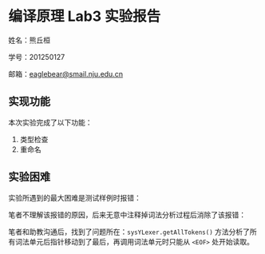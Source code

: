 # 编译原理 Lab3 实验报告

姓名：熊丘桓

学号：201250127

邮箱：<eaglebear@smail.nju.edu.cn>

## 实现功能

本次实验完成了以下功能：

1. 类型检查
2. 重命名

## 实验困难

实验所遇到的最大困难是测试样例时报错：

笔者不理解该报错的原因，后来无意中注释掉词法分析过程后消除了该报错：

笔者和助教沟通后，找到了问题所在：`sysYLexer.getAllTokens()` 方法分析了所有词法单元后指针移动到了最后，再调用词法单元时只能从 `<EOF>` 处开始读取。